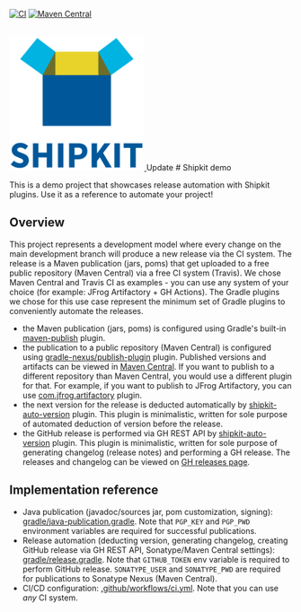 [![CI](https://github.com/shipkit/shipkit-demo/workflows/CI/badge.svg)](https://github.com/shipkit/shipkit-demo/actions)
[![Maven Central](https://img.shields.io/maven-central/v/org.shipkit.shipkit-demo/shipkit-demo-impl)](https://repo1.maven.org/maven2/org/shipkit/shipkit-demo/shipkit-demo-impl)

<br>
<a href="https://github.com/shipkit">
<img src="https://raw.githubusercontent.com/shipkit/shipkit-resources/main/images/Shipkit-logo.png" width="240"
     alt="Shipkit Plugins"/>
</a>
Update 
# Shipkit demo

This is a demo project that showcases release automation with Shipkit plugins.
Use it as a reference to automate your project!

## Overview

This project represents a development model where every change on the main development branch will produce a new release via the CI system.
The release is a Maven publication (jars, poms) that get uploaded to a free public repository (Maven Central) via a free CI system (Travis).
We chose Maven Central and Travis CI as examples - you can use any system of your choice (for example: JFrog Artifactory + GH Actions).
The Gradle plugins we chose for this use case represent the minimum set of Gradle plugins to conveniently automate the releases.

 - the Maven publication (jars, poms) is configured using Gradle's built-in [maven-publish](https://docs.gradle.org/current/userguide/publishing_maven.html) plugin.
 - the publication to a public repository (Maven Central) is configured using [gradle-nexus/publish-plugin](https://github.com/gradle-nexus/publish-plugin/) plugin.
    Published versions and artifacts can be viewed in [Maven Central](https://repo1.maven.org/maven2/org/shipkit/shipkit-demo/shipkit-demo-impl).
    If you want to publish to a different repository than Maven Central, you would use a different plugin for that.
    For example, if you want to publish to JFrog Artifactory, you can use [com.jfrog.artifactory](https://www.jfrog.com/confluence/display/JFROG/Gradle+Artifactory+Plugin) plugin.
 - the next version for the release is deducted automatically by [shipkit-auto-version](https://github.com/shipkit/shipkit-auto-version) plugin.
    This plugin is minimalistic, written for sole purpose of automated deduction of version before the release. 
 - the GitHub release is performed via GH REST API by [shipkit-auto-version](https://github.com/shipkit/shipkit-changelog) plugin.
    This plugin is minimalistic, written for sole purpose of generating changelog (release notes) and performing a GH release.
    The releases and changelog can be viewed on [GH releases page](https://github.com/shipkit/shipkit-demo/releases).

## Implementation reference

- Java publication (javadoc/sources jar, pom customization, signing): [gradle/java-publication.gradle](/gradle/java-publication.gradle).
    Note that `PGP_KEY` and `PGP_PWD` environment variables are required for successful publications.
- Release automation (deducting version, generating changelog, creating GitHub release via GH REST API, Sonatype/Maven Central settings): [gradle/release.gradle](/gradle/release.gradle).
    Note that `GITHUB_TOKEN` env variable is required to perform GitHub release.
    `SONATYPE_USER` and `SONATYPE_PWD` are required for publications to Sonatype Nexus (Maven Central).
- CI/CD configuration: [.github/workflows/ci.yml](/.github/workflows/ci.yml).
    Note that you can use *any* CI system.
